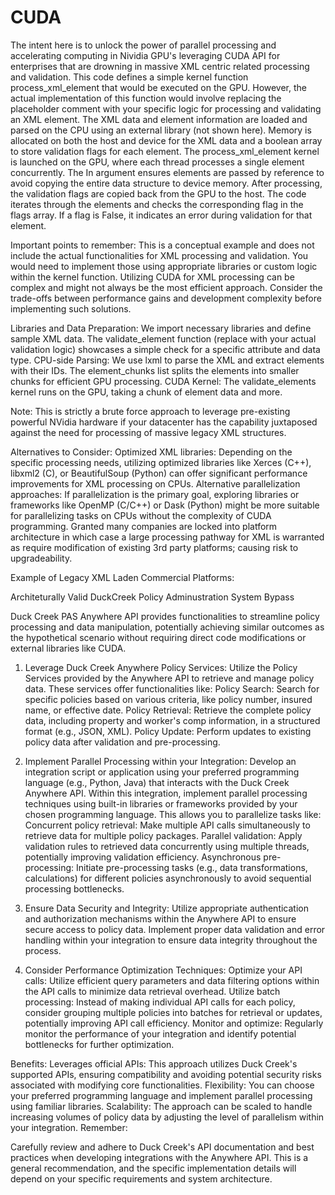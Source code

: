 # CUDA
The intent here is to unlock the power of parallel processing and accelerating computing in Nividia GPU's leveraging CUDA API for enterprises that are drowning in massive XML centric related processing and validation. 
This code defines a simple kernel function process_xml_element that would be executed on the GPU. 
However, the actual implementation of this function would involve replacing the placeholder comment with your specific logic for processing and validating an XML element.
The XML data and element information are loaded and parsed on the CPU using an external library (not shown here).
Memory is allocated on both the host and device for the XML data and a boolean array to store validation flags for each element.
The process_xml_element kernel is launched on the GPU, where each thread processes a single element concurrently. 
The In argument ensures elements are passed by reference to avoid copying the entire data structure to device memory.
After processing, the validation flags are copied back from the GPU to the host.
The code iterates through the elements and checks the corresponding flag in the flags array. 
If a flag is False, it indicates an error during validation for that element.

Important points to remember:
This is a conceptual example and does not include the actual functionalities for XML processing and validation. 
You would need to implement those using appropriate libraries or custom logic within the kernel function.
Utilizing CUDA for XML processing can be complex and might not always be the most efficient approach. 
Consider the trade-offs between performance gains and development complexity before implementing such solutions.

Libraries and Data Preparation: We import necessary libraries and define sample XML data. The validate_element function (replace with your actual validation logic) showcases a simple check for a specific attribute and data type.
CPU-side Parsing: We use lxml to parse the XML and extract elements with their IDs. The element_chunks list splits the elements into smaller chunks for efficient GPU processing.
CUDA Kernel: The validate_elements kernel runs on the GPU, taking a chunk of element data and more.

Note: This is strictly a brute force approach to leverage pre-existing powerful NVidia hardware if your datacenter has the capability juxtaposed against the need for processing of massive legacy XML structures. 

Alternatives to Consider:
Optimized XML libraries: Depending on the specific processing needs, utilizing optimized libraries like Xerces (C++), libxml2 (C), or BeautifulSoup (Python) can offer significant performance improvements for XML processing on CPUs.
Alternative parallelization approaches: If parallelization is the primary goal, exploring libraries or frameworks like OpenMP (C/C++) or Dask (Python) might be more suitable for parallelizing tasks on CPUs without the complexity of CUDA programming. 
Granted many companies are locked into platform architecture in which case a large processing pathway for XML is warranted as require modification of existing 3rd party platforms; causing risk to upgradeability. 

Example of Legacy XML Laden Commercial Platforms: 

Architeturally Valid DuckCreek Policy Adminustration System Bypass

Duck Creek PAS Anywhere API provides functionalities to streamline policy processing and data manipulation, potentially achieving similar outcomes as the hypothetical scenario without requiring direct code modifications or external libraries like CUDA. 

1. Leverage Duck Creek Anywhere Policy Services:
Utilize the Policy Services provided by the Anywhere API to retrieve and manage policy data. These services offer functionalities like:
Policy Search: Search for specific policies based on various criteria, like policy number, insured name, or effective date.
Policy Retrieval: Retrieve the complete policy data, including property and worker's comp information, in a structured format (e.g., JSON, XML).
Policy Update: Perform updates to existing policy data after validation and pre-processing.

3. Implement Parallel Processing within your Integration:
Develop an integration script or application using your preferred programming language (e.g., Python, Java) that interacts with the Duck Creek Anywhere API.
Within this integration, implement parallel processing techniques using built-in libraries or frameworks provided by your chosen programming language. This allows you to parallelize tasks like:
Concurrent policy retrieval: Make multiple API calls simultaneously to retrieve data for multiple policy packages.
Parallel validation: Apply validation rules to retrieved data concurrently using multiple threads, potentially improving validation efficiency.
Asynchronous pre-processing: Initiate pre-processing tasks (e.g., data transformations, calculations) for different policies asynchronously to avoid sequential processing bottlenecks.

4. Ensure Data Security and Integrity:
Utilize appropriate authentication and authorization mechanisms within the Anywhere API to ensure secure access to policy data.
Implement proper data validation and error handling within your integration to ensure data integrity throughout the process.

5. Consider Performance Optimization Techniques:
Optimize your API calls: Utilize efficient query parameters and data filtering options within the API calls to minimize data retrieval overhead.
Utilize batch processing: Instead of making individual API calls for each policy, consider grouping multiple policies into batches for retrieval or updates, potentially improving API call efficiency.
Monitor and optimize: Regularly monitor the performance of your integration and identify potential bottlenecks for further optimization.

Benefits:
Leverages official APIs: This approach utilizes Duck Creek's supported APIs, ensuring compatibility and avoiding potential security risks associated with modifying core functionalities.
Flexibility: You can choose your preferred programming language and implement parallel processing using familiar libraries.
Scalability: The approach can be scaled to handle increasing volumes of policy data by adjusting the level of parallelism within your integration.
Remember:

Carefully review and adhere to Duck Creek's API documentation and best practices when developing integrations with the Anywhere API.
This is a general recommendation, and the specific implementation details will depend on your specific requirements and system architecture.

